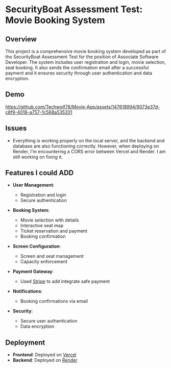 # SecurityBoat Assessment Test: Movie Booking System

## Overview

This project is a comprehensive movie booking system developed as part of the SecurityBoat Assessment Test for the position of Associate Software Developer. The system includes user registration and login, movie selection, seat booking. It also sends the confirmation email after a successful payment and it ensures security through user authentication and data encryption.

## Demo

https://github.com/Techwolf78/Movie-App/assets/147618994/9073e37d-c8f9-4018-a757-1c568a535201

## Issues

  - Everything is working properly on the local server, and the backend and database are also functioning correctly. However, when deploying on Render, I'm encountering a CORS error between Vercel and Render. I am still working on fixing it.


## Features I could ADD

- **User Management**:
  - Registration and login
  - Secure authentication

- **Booking System**:
  - Movie selection with details
  - Interactive seat map
  - Ticket reservation and payment
  - Booking confirmation

- **Screen Configuration**:
  - Screen and seat management
  - Capacity enforcement

- **Payment Gateway**:
  - Used  <a href="https://stripe.com/in" target="_blank">Stripe</a> to add integrate safe payment
    
- **Notifications**:
  - Booking confirmations via email

- **Security**:
  - Secure user authentication
  - Data encryption

## Deployment

- **Frontend**: Deployed on <a href="https://movie-app-self-five.vercel.app/home" target="_blank">Vercel</a>
- **Backend**: Deployed on <a href="https://movie-app-backend-1-xpdl.onrender.com/" target="_blank">Render</a>







